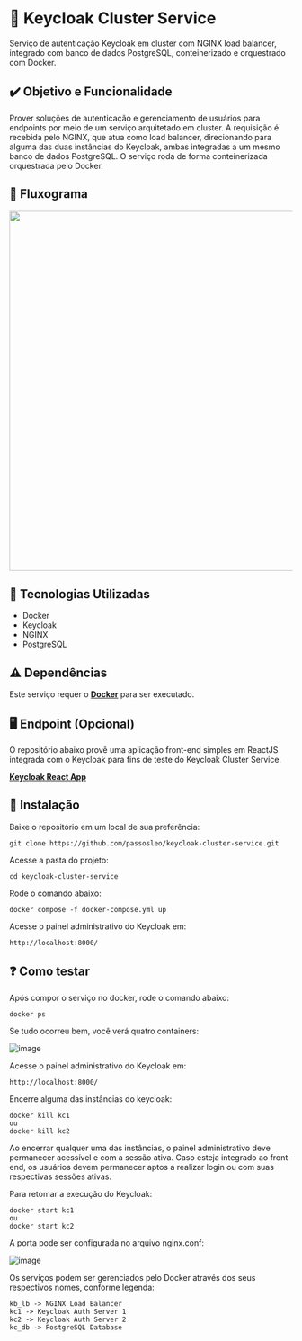 # 🔑 Keycloak Cluster Service

Serviço de autenticação Keycloak em cluster com NGINX load balancer, integrado com banco de dados PostgreSQL, conteinerizado e orquestrado com Docker.


## ✔️ Objetivo e Funcionalidade

Prover soluções de autenticação e gerenciamento de usuários para endpoints por meio de um serviço arquitetado em cluster. A requisição é recebida pelo NGINX, que atua como load balancer, direcionando para alguma das duas instâncias do Keycloak, ambas integradas a um mesmo banco de dados PostgreSQL. O serviço roda de forma conteinerizada orquestrada pelo Docker.

## 🔁 Fluxograma

<img  width="640" src="https://user-images.githubusercontent.com/90735184/158608991-10152f05-e6af-4f9e-b3d8-7e485b406908.png">


## 🚀 Tecnologias Utilizadas

* Docker
* Keycloak
* NGINX
* PostgreSQL

## ⚠️ Dependências

Este serviço requer o **[Docker](https://www.docker.com/)** para ser executado.


## 🖥️ Endpoint (Opcional)

O repositório abaixo provê uma aplicação front-end simples em ReactJS integrada com o Keycloak para fins de teste do Keycloak Cluster Service. 

**[Keycloak React App](https://github.com/passosleo/keycloak-react-app)**


## 🐳 Instalação

Baixe o repositório em um local de sua preferência:
```
git clone https://github.com/passosleo/keycloak-cluster-service.git
```

Acesse a pasta do projeto:
```
cd keycloak-cluster-service
```

Rode o comando abaixo:
```
docker compose -f docker-compose.yml up
```

Acesse o painel administrativo do Keycloak em:
```
http://localhost:8000/
```


## ❓ Como testar

Após compor o serviço no docker, rode o comando abaixo:
```
docker ps
```

Se tudo ocorreu bem, você verá quatro containers:

![image](https://user-images.githubusercontent.com/90735184/158616056-bd4da1ca-c1bf-4f28-b0b6-85eeb98a1ceb.png)

Acesse o painel administrativo do Keycloak em:
```
http://localhost:8000/
```

Encerre alguma das instâncias do keycloak:
```
docker kill kc1 
ou
docker kill kc2
```

Ao encerrar qualquer uma das instâncias, o painel administrativo deve permanecer acessível e com a sessão ativa. Caso esteja integrado ao front-end, os usuários devem permanecer aptos a realizar login ou com suas respectivas sessões ativas.

Para retomar a execução do Keycloak:
```
docker start kc1
ou
docker start kc2
```

A porta pode ser configurada no arquivo nginx.conf:

![image](https://user-images.githubusercontent.com/90735184/158616231-e1dd5e4b-5037-40b4-9acc-9c02e41ac7c3.png)


Os serviços podem ser gerenciados pelo Docker através dos seus respectivos nomes, conforme legenda:
```
kb_lb -> NGINX Load Balancer
kc1 -> Keycloak Auth Server 1
kc2 -> Keycloak Auth Server 2
kc_db -> PostgreSQL Database
```

